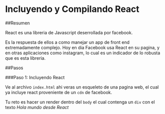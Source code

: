 # Incluyendo y Compilando React

##Resumen

React es una libreria de Javascript deserrollada por facebook.

Es la respuesta de ellos a como manejar un app de front end extremadamente complejo. Hoy en dia Facebook usa React en su pagina, y en otras aplicaciones como instagram, lo cual es un indicador de lo robusta que es esta libreria.

##Pasos

###Paso 1: Incluyendo React

Ve al archivo `index.html` ahi veras un esqueleto de una pagina web, el cual ya incluye react proveniente de un `cdn` de facebook.

Tu reto es hacer un render dentro del `body` el cual contenga un `div` con el texto *Hola mundo desde React*
